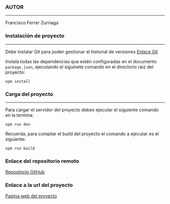 ### AUTOR
---
Francisco Ferrer Zurriaga

### Instalación de proyecto
---
Debe instalar Git para poder gestionar el historial de versiones <a href="https://git-scm.com/">Enlace Git</a>

Instala todas las dependencias que estén configuradas en el documento `package.json`, ejecutando el siguinete comando en el directorio raiz del proyecto:

```
npm install
```

### Carga del proyecto
---
Para cargar el servidor del proyecto debes ejecutar el siguiente comando en la termina:
```
npm run dev
```

Recuerda, para compilar el build del proyecto el comando a ejecutar es el siguiente:
```
npm run build
```

### Enlace del repositorio remoto
<a href="https://github.com/pakitof/pec2">Repositorio GitHub</a>

### Enlace a la url del proyecto
<a href="https://dreamy-shortbread-95bfa6.netlify.app">Pagina web del proyecto</a>

